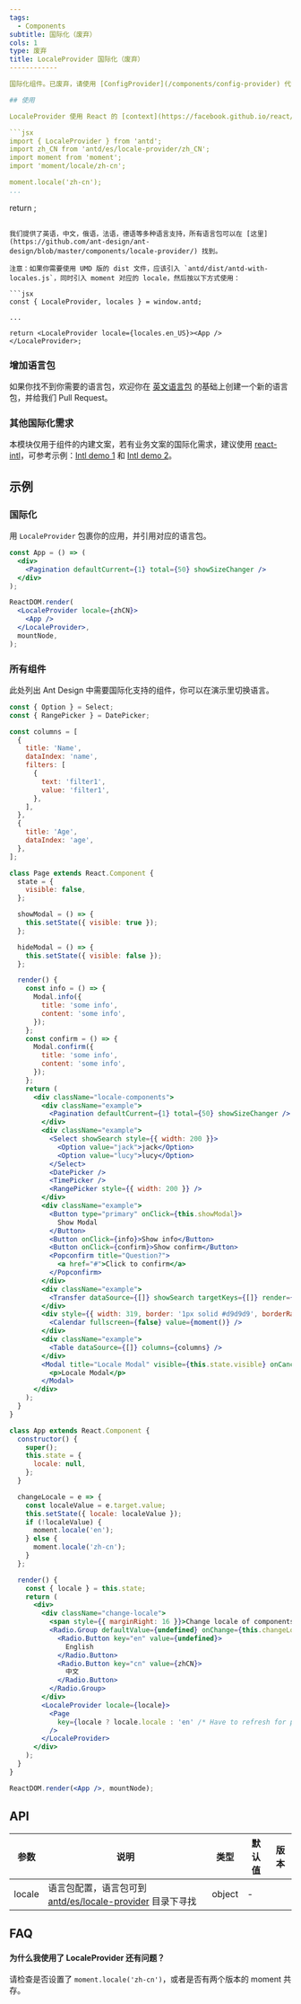 ```yaml
---
tags:
  - Components
subtitle: 国际化（废弃）
cols: 1
type: 废弃
title: LocaleProvider 国际化（废弃）
------------

国际化组件。已废弃，请使用 [ConfigProvider](/components/config-provider) 代替。

## 使用

LocaleProvider 使用 React 的 [context](https://facebook.github.io/react/docs/context.html) 特性，只需在应用外围包裹一次即可全局生效。

```jsx
import { LocaleProvider } from 'antd';
import zh_CN from 'antd/es/locale-provider/zh_CN';
import moment from 'moment';
import 'moment/locale/zh-cn';

moment.locale('zh-cn');
...
```


return <LocaleProvider locale={zh_CN}><App /></LocaleProvider>;
```

我们提供了英语，中文，俄语，法语，德语等多种语言支持，所有语言包可以在 [这里](https://github.com/ant-design/ant-design/blob/master/components/locale-provider/) 找到。

注意：如果你需要使用 UMD 版的 dist 文件，应该引入 `antd/dist/antd-with-locales.js`，同时引入 moment 对应的 locale，然后按以下方式使用：

```jsx
const { LocaleProvider, locales } = window.antd;

...

return <LocaleProvider locale={locales.en_US}><App /></LocaleProvider>;
```

### 增加语言包

如果你找不到你需要的语言包，欢迎你在 [英文语言包](https://github.com/ant-design/ant-design/blob/master/components/locale-provider/en_US.tsx) 的基础上创建一个新的语言包，并给我们 Pull Request。

### 其他国际化需求

本模块仅用于组件的内建文案，若有业务文案的国际化需求，建议使用 [react-intl](https://github.com/yahoo/react-intl)，可参考示例：[Intl demo 1](http://github.com/ant-design/intl-example) 和 [Intl demo 2](http://yiminghe.me/learning-react/examples/react-intl.html?locale=en-US)。

## 示例

### 国际化

用 `LocaleProvider` 包裹你的应用，并引用对应的语言包。

```jsx live
const App = () => (
  <div>
    <Pagination defaultCurrent={1} total={50} showSizeChanger />
  </div>
);

ReactDOM.render(
  <LocaleProvider locale={zhCN}>
    <App />
  </LocaleProvider>,
  mountNode,
);
```

### 所有组件

此处列出 Ant Design 中需要国际化支持的组件，你可以在演示里切换语言。

```jsx live
const { Option } = Select;
const { RangePicker } = DatePicker;

const columns = [
  {
    title: 'Name',
    dataIndex: 'name',
    filters: [
      {
        text: 'filter1',
        value: 'filter1',
      },
    ],
  },
  {
    title: 'Age',
    dataIndex: 'age',
  },
];

class Page extends React.Component {
  state = {
    visible: false,
  };

  showModal = () => {
    this.setState({ visible: true });
  };

  hideModal = () => {
    this.setState({ visible: false });
  };

  render() {
    const info = () => {
      Modal.info({
        title: 'some info',
        content: 'some info',
      });
    };
    const confirm = () => {
      Modal.confirm({
        title: 'some info',
        content: 'some info',
      });
    };
    return (
      <div className="locale-components">
        <div className="example">
          <Pagination defaultCurrent={1} total={50} showSizeChanger />
        </div>
        <div className="example">
          <Select showSearch style={{ width: 200 }}>
            <Option value="jack">jack</Option>
            <Option value="lucy">lucy</Option>
          </Select>
          <DatePicker />
          <TimePicker />
          <RangePicker style={{ width: 200 }} />
        </div>
        <div className="example">
          <Button type="primary" onClick={this.showModal}>
            Show Modal
          </Button>
          <Button onClick={info}>Show info</Button>
          <Button onClick={confirm}>Show confirm</Button>
          <Popconfirm title="Question?">
            <a href="#">Click to confirm</a>
          </Popconfirm>
        </div>
        <div className="example">
          <Transfer dataSource={[]} showSearch targetKeys={[]} render={item => item.title} />
        </div>
        <div style={{ width: 319, border: '1px solid #d9d9d9', borderRadius: 4 }}>
          <Calendar fullscreen={false} value={moment()} />
        </div>
        <div className="example">
          <Table dataSource={[]} columns={columns} />
        </div>
        <Modal title="Locale Modal" visible={this.state.visible} onCancel={this.hideModal}>
          <p>Locale Modal</p>
        </Modal>
      </div>
    );
  }
}

class App extends React.Component {
  constructor() {
    super();
    this.state = {
      locale: null,
    };
  }

  changeLocale = e => {
    const localeValue = e.target.value;
    this.setState({ locale: localeValue });
    if (!localeValue) {
      moment.locale('en');
    } else {
      moment.locale('zh-cn');
    }
  };

  render() {
    const { locale } = this.state;
    return (
      <div>
        <div className="change-locale">
          <span style={{ marginRight: 16 }}>Change locale of components: </span>
          <Radio.Group defaultValue={undefined} onChange={this.changeLocale}>
            <Radio.Button key="en" value={undefined}>
              English
            </Radio.Button>
            <Radio.Button key="cn" value={zhCN}>
              中文
            </Radio.Button>
          </Radio.Group>
        </div>
        <LocaleProvider locale={locale}>
          <Page
            key={locale ? locale.locale : 'en' /* Have to refresh for production environment */}
          />
        </LocaleProvider>
      </div>
    );
  }
}

ReactDOM.render(<App />, mountNode);
```

## API

| 参数 | 说明 | 类型 | 默认值 | 版本 |
| --- | --- | --- | --- | --- |
| locale | 语言包配置，语言包可到 [antd/es/locale-provider](http://unpkg.com/antd/es/locale-provider/) 目录下寻找 | object | - |  |

## FAQ

#### 为什么我使用了 LocaleProvider 还有问题？

请检查是否设置了 `moment.locale('zh-cn')`，或者是否有两个版本的 moment 共存。
